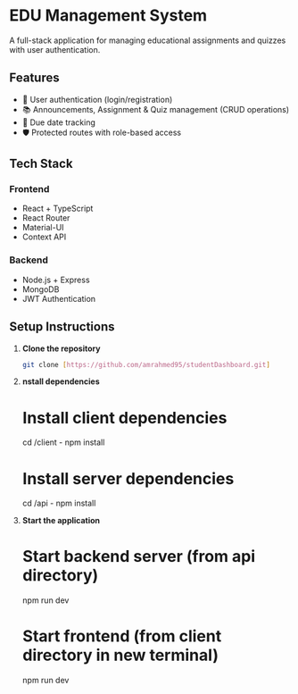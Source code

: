 # EDU Management System

A full-stack application for managing educational assignments and quizzes with user authentication.

## Features

- 🔐 User authentication (login/registration)
- 📚 Announcements, Assignment & Quiz management (CRUD operations)
- 📅 Due date tracking
- 🛡️ Protected routes with role-based access

## Tech Stack

### Frontend
- React + TypeScript
- React Router
- Material-UI
- Context API

### Backend
- Node.js + Express
- MongoDB
- JWT Authentication

## Setup Instructions

1. **Clone the repository**
   ```bash
   git clone [https://github.com/amrahmed95/studentDashboard.git]

2. **nstall dependencies**
    # Install client dependencies
    cd /client -
    npm install

    # Install server dependencies
    cd /api -
    npm install

3. **Start the application**
    # Start backend server (from api directory)
    npm run dev

    # Start frontend (from client directory in new terminal)
    npm run dev
